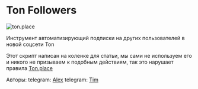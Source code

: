# Ton Followers
![ton.place](https://i.ytimg.com/vi/XuSuplTjA1k/hqdefault.jpg)

Инструмент автоматизирующий подписки на других пользователей в новой соцсети Ton

Этот скрипт написан на коленке для статьи, мы сами не используем его и никого не призываем к подобным действиям, так это нарушает правила [Ton.place](https://ton.place/)

Авторы:
telegram: [Alex](https://t.me/F7vn_3)
telegram: [Tim](https://t.me/get_user_name)
